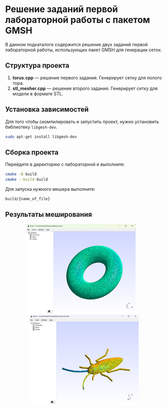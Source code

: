 # Решение заданий первой лабораторной работы с пакетом GMSH

В данном подкаталоге содержится решение двух заданий первой лабораторной работы, использующих пакет GMSH для генерации сеток.

## Структура проекта

1. **torus.cpp** — решение первого задания. Генерирует сетку для полого тора.
2. **stl_mesher.cpp** — решение второго задания. Генерирует сетку для модели в формате STL.

## Установка зависимостей
Для того чтобы скомпилировать и запустить проект, нужно установить библиотеку `libgmsh-dev`.

```bash
sudo apt-get install libgmsh-dev
```
## Сборка проекта
Перейдите в директорию с лабораторной и выполните:

```bash
cmake -B build
cmake --build build
```

Для запуска нужного мешера выполните:
```bash
build/{name_of_file}
```

## Результаты меширования
<div style="text-align: center;">
  <img src="./images/torus.png" alt="torus" width="350" style="display: inline-block; margin-right: 20px;"/>
  <img src="./images/cockroach.png" alt="cockroach" width="350" style="display: inline-block;"/>
</div>